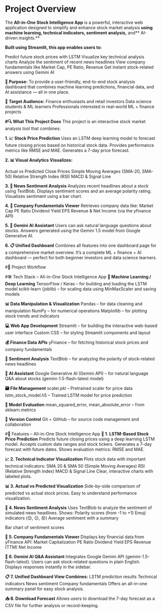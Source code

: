 # Project Overview

The **All-in-One Stock Intelligence App** is a powerful, interactive web application designed to simplify and enhance stock market analysis **using machine learning, technical indicators, sentiment analysis,** and** AI-driven insights.**

**Built using Streamlit, this app enables users to:**

Predict future stock prices with LSTM
Visualize key technical analysis charts
Analyze the sentiment of recent news headlines
View company fundamentals like Market Cap, PE Ratio, Revenue
Get instant stock-related answers using Gemini AI

**🎯 Purpose:**
To provide a user-friendly, end-to-end stock analysis dashboard that combines machine learning predictions, financial data, and AI assistance — all in one place.

**👥 Target Audience:**
Finance enthusiasts and retail investors
Data science students & ML learners
Professionals interested in real-world ML + finance projects

**#🔍 What This Project Does**
This project is an interactive stock market analysis tool that combines:

**1. 📈 Stock Price Prediction**
Uses an LSTM deep learning model to forecast future closing prices based on historical stock data.
Provides performance metrics like RMSE and MAE.
Generates a 7-day price forecast.

**2. 📊 Visual Analytics
Visualizes:**

Actual vs Predicted Close Prices
Simple Moving Averages (SMA-20, SMA-50)
Relative Strength Index (RSI)
MACD & Signal Line

**3. 🧠 News Sentiment Analysis**
Analyzes recent headlines about a stock using TextBlob.
Displays sentiment scores and an average polarity rating.
Visualizes sentiment using a bar chart.

**4. 🧾 Company Fundamentals Viewer**
Retrieves company data like:
Market Cap
PE Ratio
Dividend Yield
EPS
Revenue & Net Income
(via the yfinance API)

**5. 🤖 Gemini AI Assistant**
Users can ask natural language questions about stocks.
Answers generated using the Gemini 1.5 model from Google Generative AI.

**6. 📋 Unified Dashboard**
Combines all features into one dashboard page for a comprehensive market overview.
It’s a complete ML + finance + AI dashboard — perfect for both beginner investors and data science learners. 

#🔁 Project Workflow


#🛠️ Tech Stack – All-in-One Stock Intelligence App
**🧠 Machine Learning / Deep Learning**
TensorFlow / Keras – for building and loading the LSTM model
scikit-learn (joblib) – for scaling data using MinMaxScaler and saving models

**📊 Data Manipulation & Visualization**
Pandas – for data cleaning and manipulation
NumPy – for numerical operations
Matplotlib – for plotting stock trends and indicators

**💻 Web App Development**
Streamlit – for building the interactive web-based user interface
Custom CSS – for styling Streamlit components and layout

**💰 Finance Data APIs**
yFinance – for fetching historical stock prices and company fundamentals

**🧠 Sentiment Analysis**
TextBlob – for analyzing the polarity of stock-related news headlines

**🤖 AI Assistant**
Google Generative AI (Gemini API) – for natural language Q&A about stocks
(gemini-1.5-flash-latest model)

**🗃️ File Management**
scaler.pkl – Pretrained scaler for price data
lstm_stock_model.h5 – Trained LSTM model for price prediction

**🧪 Model Evaluation**
mean_squared_error, mean_absolute_error – from sklearn.metrics

**🔧 Version Control**
Git + GitHub – for source code management and collaboration


#🌟 Features – All-in-One Stock Intelligence App
**🔮 1. LSTM-Based Stock Price Prediction**
Predicts future closing prices using a deep learning LSTM model.
Accepts custom date ranges and stock tickers.
Generates a 7-day forecast with future dates.
Shows evaluation metrics: RMSE and MAE.

**📈 2. Technical Indicator Visualization**
Plots stock data with important technical indicators:
SMA 20 & SMA 50 (Simple Moving Averages)
RSI (Relative Strength Index)
MACD & Signal Line
Clear, interactive charts with labeled plots.

**📊 3. Actual vs Predicted Visualization**
Side-by-side comparison of predicted vs actual stock prices.
Easy to understand performance visualization.

**🧠 4. News Sentiment Analysis**
Uses TextBlob to analyze the sentiment of simulated news headlines.
Shows:
Polarity scores (from -1 to +1)
Emoji indicators (😊, 😐, 😟)
Average sentiment with a summary

Bar chart of sentiment scores

**🧾 5. Company Fundamentals Viewer**
Displays key financial data from yFinance API:
Market Capitalization
PE Ratio
Dividend Yield
EPS
Revenue (TTM)
Net Income

**🤖 6. Gemini AI Q&A Assistant**
Integrates Google Gemini API (gemini-1.5-flash-latest).
Users can ask stock-related questions in plain English.
Displays responses instantly in the sidebar.

**📋 7. Unified Dashboard View
Combines:**
LSTM prediction results
Technical indicators
News sentiment
Company fundamentals
Offers an all-in-one summary panel for easy stock analysis.

**📥 8. Download Forecast**
Allows users to download the 7-day forecast as a CSV file for further analysis or record-keeping.




